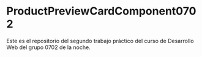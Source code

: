 # ProductPreviewCardComponent0702
Este es el repositorio del segundo trabajo práctico del curso de Desarrollo Web del grupo 0702 de la noche.
